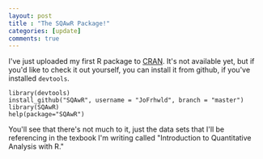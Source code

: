 ```yaml
---
layout: post
title : "The SQAwR Package!"
categories: [update]
comments: true
---
```


I've just uploaded my first R package to [CRAN](http://cran.r-project.org/). It's not available yet, 
but if you'd like to check it out yourself, you can install it from github, if you've installed `devtools`.

    library(devtools)
    install_github("SQAwR", username = "JoFrhwld", branch = "master")
    library(SQAwR)
    help(package="SQAwR")

You'll see that there's not much to it, just the data sets that I'll be referencing in
the texbook I'm writing called "Introduction to Quantitative Analysis with R."